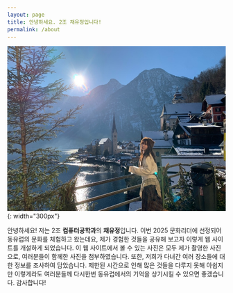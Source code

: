 ```yaml
---
layout: page
title: 안녕하세요. 2조 채유정입니다!
permalink: /about
---
```


![이미지](/assets/img/dbwjd-1.jpg "채유정-1"){: width="300px"}

안녕하세요! 저는 2조 **컴퓨터공학과**의 **채유정**입니다. 이번 2025 문화리더에 선정되어 동유럽의 문화를 체험하고 왔는데요, 제가 경험한 것들을 공유해 보고자 이렇게 웹 사이트를 개설하게 되었습니다. 이 웹 사이트에서 볼 수 있는 사진은 모두 제가 촬영한 사진으로, 여러분들이 함께한 사진을 첨부하였습니다. 또한, 저희가 다녀간 여러 장소들에 대한 정보를 조사하여 담았습니다. 제한된 시간으로 인해 많은 것들을 다루지 못해 아쉽지만 이렇게라도 여러분들께 다시한번 동유럽에서의 기억을 상기시킬 수 있으면 좋겠습니다. 감사합니다!
